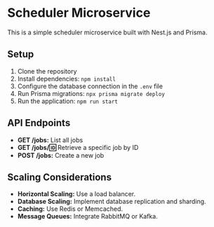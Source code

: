 # Scheduler Microservice

This is a simple scheduler microservice built with Nest.js and Prisma.

## Setup

1. Clone the repository
2. Install dependencies: `npm install`
3. Configure the database connection in the `.env` file
4. Run Prisma migrations: `npx prisma migrate deploy`
5. Run the application: `npm run start`

## API Endpoints

- **GET /jobs:** List all jobs
- **GET /jobs/:id:** Retrieve a specific job by ID
- **POST /jobs:** Create a new job

## Scaling Considerations

- **Horizontal Scaling:** Use a load balancer.
- **Database Scaling:** Implement database replication and sharding.
- **Caching:** Use Redis or Memcached.
- **Message Queues:** Integrate RabbitMQ or Kafka.
